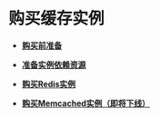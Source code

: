# 购买缓存实例<a name="ZH-CN_TOPIC_0148195244"></a>

-   **[购买前准备](购买前准备.md)**  

-   **[准备实例依赖资源](准备实例依赖资源.md)**  

-   **[购买Redis实例](购买Redis实例.md)**  

-   **[购买Memcached实例（即将下线）](购买Memcached实例（即将下线）.md)**  


